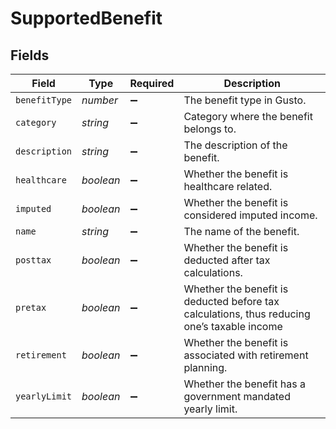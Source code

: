 # SupportedBenefit


## Fields

| Field                                                                                       | Type                                                                                        | Required                                                                                    | Description                                                                                 |
| ------------------------------------------------------------------------------------------- | ------------------------------------------------------------------------------------------- | ------------------------------------------------------------------------------------------- | ------------------------------------------------------------------------------------------- |
| `benefitType`                                                                               | *number*                                                                                    | :heavy_minus_sign:                                                                          | The benefit type in Gusto.                                                                  |
| `category`                                                                                  | *string*                                                                                    | :heavy_minus_sign:                                                                          | Category where the benefit belongs to.                                                      |
| `description`                                                                               | *string*                                                                                    | :heavy_minus_sign:                                                                          | The description of the benefit.                                                             |
| `healthcare`                                                                                | *boolean*                                                                                   | :heavy_minus_sign:                                                                          | Whether the benefit is healthcare related.                                                  |
| `imputed`                                                                                   | *boolean*                                                                                   | :heavy_minus_sign:                                                                          | Whether the benefit is considered imputed income.                                           |
| `name`                                                                                      | *string*                                                                                    | :heavy_minus_sign:                                                                          | The name of the benefit.                                                                    |
| `posttax`                                                                                   | *boolean*                                                                                   | :heavy_minus_sign:                                                                          | Whether the benefit is deducted after tax calculations.                                     |
| `pretax`                                                                                    | *boolean*                                                                                   | :heavy_minus_sign:                                                                          | Whether the benefit is deducted before tax calculations, thus reducing one’s taxable income |
| `retirement`                                                                                | *boolean*                                                                                   | :heavy_minus_sign:                                                                          | Whether the benefit is associated with retirement planning.                                 |
| `yearlyLimit`                                                                               | *boolean*                                                                                   | :heavy_minus_sign:                                                                          | Whether the benefit has a government mandated yearly limit.                                 |